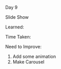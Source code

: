 Day 9

Slide Show

Learned:


Time Taken:


Need to Improve:

1. Add some animation
2. Make Carousel

